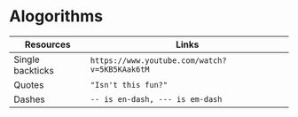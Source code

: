 # Alogorithms
|      Resources |Links                          |
|----------------|-------------------------------|
|Single backticks|`https://www.youtube.com/watch?v=5KB5KAak6tM`            |
|Quotes          |`"Isn't this fun?"`            |
|Dashes          |`-- is en-dash, --- is em-dash`|
